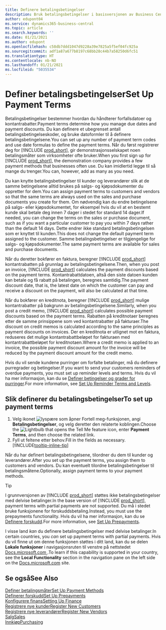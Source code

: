 ```yaml
---
title: Definere betalingsbetingelser
description: Bruk betalingsbetingelser i basisversjonen av Business Central til å håndtere forfallsdatoer og kontantrabatter.
author: edupont04
ms.service: dynamics365-business-central
ms.topic: article
ms.search.keywords: ''
ms.date: 01/21/2021
ms.author: edupont
ms.openlocfilehash: c58db7ddd1047d9228a39e7825a5f5ef04fc925a
ms.sourcegitcommit: adf1a87a677b8197c68bb28c44b7a58250d6fc51
ms.translationtype: HT
ms.contentlocale: nb-NO
ms.lasthandoff: 01/21/2021
ms.locfileid: "5035534"
---
```

# <a name="set-up-payment-terms"></a><span data-ttu-id="d8156-103">Definer betalingsbetingelser</span><span class="sxs-lookup"><span data-stu-id="d8156-103">Set Up Payment Terms</span></span>

<span data-ttu-id="d8156-104">Betalingsbetingelser bestemmer hvordan du håndterer forfallsdatoer og kontantrabatter.</span><span class="sxs-lookup"><span data-stu-id="d8156-104">Payment terms determine how you manage due dates and payment discounts.</span></span> <span data-ttu-id="d8156-105">Du kan definere et ubegrenset antall betalingsbetingelseskoder, og bruke datoformler til å definere betalingsbetingelsene.</span><span class="sxs-lookup"><span data-stu-id="d8156-105">You can set up any number of payment term codes and use date formulas to define the payment terms.</span></span> <span data-ttu-id="d8156-106">Når du først registrerer deg for [!INCLUDE [prod_short](includes/prod_short.md)], gir demonstrasjonsselskapet noen betalingsmåter som virksomheter ofte bruker.</span><span class="sxs-lookup"><span data-stu-id="d8156-106">When you first sign up for [!INCLUDE [prod_short](includes/prod_short.md)], the demonstration company provides a few payment methods that businesses often use.</span></span> <span data-ttu-id="d8156-107">Du kan imidlertid legge til så mange du trenger.</span><span class="sxs-lookup"><span data-stu-id="d8156-107">You can, however, add as many as you need.</span></span>  

<span data-ttu-id="d8156-108">Du kan knytte betalingsbetingelser til kunder og leverandører slik at de samme betingelsene alltid brukes på salgs- og kjøpsdokumenter du oppretter for dem.</span><span class="sxs-lookup"><span data-stu-id="d8156-108">You can assign payment terms to customers and vendors so that the same terms are always used on the sales and purchase documents you create for them.</span></span> <span data-ttu-id="d8156-109">Om nødvendig kan du endre betingelsene på salgs- eller kjøpsdokumentet, for eksempel hvis du vil at en bestemt kunde skal betale deg innen 7 dager i stedet for standard 14 dager.</span><span class="sxs-lookup"><span data-stu-id="d8156-109">If needed, you can change the terms on the sales or purchase document, such as if you want a particular customer to pay you within 7 days rather than the default 14 days.</span></span> <span data-ttu-id="d8156-110">Dette endrer ikke standard betalingsbetingelsen som er knyttet til kunden.</span><span class="sxs-lookup"><span data-stu-id="d8156-110">This does not change the default payment term assigned to the customer.</span></span> <span data-ttu-id="d8156-111">Samme betalingsbetingelser er tilgjengelige for salgs- og kjøpsdokumenter.</span><span class="sxs-lookup"><span data-stu-id="d8156-111">The same payment terms are available for sales and purchase documents.</span></span>

<span data-ttu-id="d8156-112">Når du deretter bokfører en faktura, beregner [!INCLUDE [prod_short](includes/prod_short.md)] kontantrabatten på grunnlag av betalingsbetingelsene.</span><span class="sxs-lookup"><span data-stu-id="d8156-112">Then, when you post an invoice, [!INCLUDE [prod_short](includes/prod_short.md)] calculates the payment discounts based on the payment terms.</span></span> <span data-ttu-id="d8156-113">Kontantrabattdatoen, altså den siste datoen kunden kan betale og få rabatt på betalingen, beregnes samtidig.</span><span class="sxs-lookup"><span data-stu-id="d8156-113">The payment discount date, that is, the latest date on which the customer can pay and receive a discount on the payment, will also be calculated at that time.</span></span>  

<span data-ttu-id="d8156-114">Når du bokfører en kreditnota, beregner [!INCLUDE [prod_short](includes/prod_short.md)] mulige kontantrabatter på bakgrunn av betalingsbetingelsene.</span><span class="sxs-lookup"><span data-stu-id="d8156-114">Similarly, when you post a credit memo, [!INCLUDE [prod_short](includes/prod_short.md)] calculates possible payment discounts based on the payment terms.</span></span> <span data-ttu-id="d8156-115">Rabatten på kreditnotaer beregnes etter de samme prinsippene som ved kontantrabatter på fakturaer.</span><span class="sxs-lookup"><span data-stu-id="d8156-115">The discount on credit memos is calculated according to the same principles as payment discounts on invoices.</span></span> <span data-ttu-id="d8156-116">Der en kreditnota er utlignet mot en faktura, reduseres det mulige kontantrabattbeløpet for fakturaen med kontantrabattbeløpet for kreditnotaen.</span><span class="sxs-lookup"><span data-stu-id="d8156-116">Where a credit memo is applied to an invoice, the possible payment discount amount for the invoice will be reduced by the payment discount amount for the credit memo.</span></span>  

<span data-ttu-id="d8156-117">Hvis du vil sende kundene purringer om forfalte betalinger, må du definere purregrader og betingelser.</span><span class="sxs-lookup"><span data-stu-id="d8156-117">If you want to send your customers reminders of overdue payments, you must set up reminder levels and terms.</span></span> <span data-ttu-id="d8156-118">Hvis du vil ha mer informasjon, kan du se [Definer betingelser og grader for purringer](finance-setup-reminders.md).</span><span class="sxs-lookup"><span data-stu-id="d8156-118">For more information, see [Set Up Reminder Terms and Levels](finance-setup-reminders.md).</span></span>  

## <a name="to-set-up-payment-terms"></a><span data-ttu-id="d8156-119">Slik definerer du betalingsbetingelser</span><span class="sxs-lookup"><span data-stu-id="d8156-119">To set up payment terms</span></span>

1. <span data-ttu-id="d8156-120">Velg ikonet ![lyspære som åpner Fortell meg-funksjonen](media/ui-search/search_small.png "Fortell hva du vil gjøre"), angi **Betalingsbetingelser**, og velg deretter den relaterte koblingen.</span><span class="sxs-lookup"><span data-stu-id="d8156-120">Choose the ![Lightbulb that opens the Tell Me feature](media/ui-search/search_small.png "Tell me what you want to do") icon, enter **Payment Terms**, and then choose the related link.</span></span>  
2. <span data-ttu-id="d8156-121">Fyll ut feltene etter behov.</span><span class="sxs-lookup"><span data-stu-id="d8156-121">Fill in the fields as necessary.</span></span> [!INCLUDE[tooltip-inline-tip](includes/tooltip-inline-tip_md.md)]  

<span data-ttu-id="d8156-122">Når du har definert betalingsbetingelsene, tilordner du dem til kunder og leverandører.</span><span class="sxs-lookup"><span data-stu-id="d8156-122">After you set up the payment terms, you assign them to customers and vendors.</span></span> <span data-ttu-id="d8156-123">Du kan eventuelt tilordne betalingsbetingelser til betalingsmåtene.</span><span class="sxs-lookup"><span data-stu-id="d8156-123">Optionally, assign payment terms to your payment methods.</span></span>  

> [!TIP]
> <span data-ttu-id="d8156-124">I grunnversjonen av [!INCLUDE [prod_short](includes/prod_short.md)] støttes ikke betalingsbetingelser med delvise betalinger.</span><span class="sxs-lookup"><span data-stu-id="d8156-124">In the base version of [!INCLUDE [prod_short](includes/prod_short.md)], payment terms with partial payments are not supported.</span></span> <span data-ttu-id="d8156-125">Du må i stedet bruke funksjonene for forskuddsbetaling.</span><span class="sxs-lookup"><span data-stu-id="d8156-125">Instead, you must use the prepayments functionality.</span></span> <span data-ttu-id="d8156-126">Hvis du vil ha mer informasjon, kan du se [Definere forskudd](finance-set-up-prepayments.md).</span><span class="sxs-lookup"><span data-stu-id="d8156-126">For more information, see [Set Up Prepayments](finance-set-up-prepayments.md).</span></span>
>
> <span data-ttu-id="d8156-127">I visse land *kan* du definere betalingsbetingelser med delvise betalinger.</span><span class="sxs-lookup"><span data-stu-id="d8156-127">In certain countries, you *can* set up payment terms with partial payments.</span></span> <span data-ttu-id="d8156-128">Hvis du vil finne ut om denne funksjonen støttes i ditt land, kan du se delen **Lokale funksjoner** i navigasjonsruten til venstre på nettstedet [Docs.microsoft.com ](about-localization.md).</span><span class="sxs-lookup"><span data-stu-id="d8156-128">To learn if this capability is supported in your country, see the **Local Functionality** section in the navigation pane on the left side on the [Docs.microsoft.com](about-localization.md) site.</span></span>

## <a name="see-also"></a><span data-ttu-id="d8156-129">Se også</span><span class="sxs-lookup"><span data-stu-id="d8156-129">See Also</span></span>

[<span data-ttu-id="d8156-130">Definer betalingsmåter</span><span class="sxs-lookup"><span data-stu-id="d8156-130">Set Up Payment Methods</span></span>](finance-payment-methods.md)  
[<span data-ttu-id="d8156-131">Definerer forskudd</span><span class="sxs-lookup"><span data-stu-id="d8156-131">Set Up Prepayments</span></span>](finance-set-up-prepayments.md)  
[<span data-ttu-id="d8156-132">Konfigurere finans</span><span class="sxs-lookup"><span data-stu-id="d8156-132">Setting Up Finance</span></span>](finance-setup-finance.md)  
[<span data-ttu-id="d8156-133">Registrere nye kunder</span><span class="sxs-lookup"><span data-stu-id="d8156-133">Register New Customers</span></span>](sales-how-register-new-customers.md)  
[<span data-ttu-id="d8156-134">Registrere nye leverandører</span><span class="sxs-lookup"><span data-stu-id="d8156-134">Register New Vendors</span></span>](purchasing-how-register-new-vendors.md)  
[<span data-ttu-id="d8156-135">Salg</span><span class="sxs-lookup"><span data-stu-id="d8156-135">Sales</span></span>](sales-manage-sales.md)  
[<span data-ttu-id="d8156-136">Innkjøp</span><span class="sxs-lookup"><span data-stu-id="d8156-136">Purchasing</span></span>](purchasing-manage-purchasing.md)  
